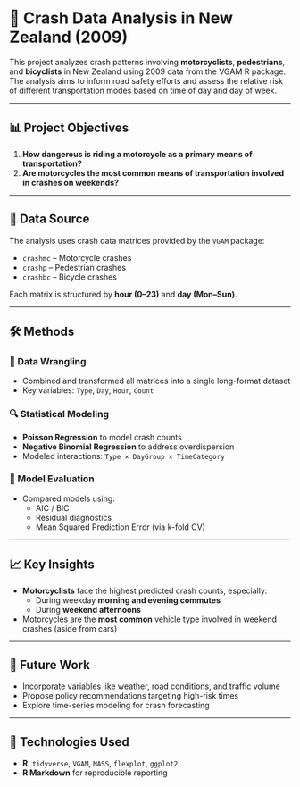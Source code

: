# 🚦 Crash Data Analysis in New Zealand (2009)

This project analyzes crash patterns involving **motorcyclists**, **pedestrians**, and **bicyclists** in New Zealand using 2009 data from the VGAM R package. The analysis aims to inform road safety efforts and assess the relative risk of different transportation modes based on time of day and day of week.

---

## 📊 Project Objectives

1. **How dangerous is riding a motorcycle as a primary means of transportation?**
2. **Are motorcycles the most common means of transportation involved in crashes on weekends?**

---

## 📁 Data Source

The analysis uses crash data matrices provided by the `VGAM` package:

- `crashmc` – Motorcycle crashes  
- `crashp` – Pedestrian crashes  
- `crashbc` – Bicycle crashes

Each matrix is structured by **hour (0–23)** and **day (Mon–Sun)**.

---

## 🛠️ Methods

### 📌 Data Wrangling

- Combined and transformed all matrices into a single long-format dataset
- Key variables: `Type`, `Day`, `Hour`, `Count`

### 🔍 Statistical Modeling

- **Poisson Regression** to model crash counts
- **Negative Binomial Regression** to address overdispersion
- Modeled interactions: `Type × DayGroup × TimeCategory`

### 🧪 Model Evaluation

- Compared models using:
  - AIC / BIC
  - Residual diagnostics
  - Mean Squared Prediction Error (via k-fold CV)

---

## 📈 Key Insights

- **Motorcyclists** face the highest predicted crash counts, especially:
  - During weekday **morning and evening commutes**
  - During **weekend afternoons**
- Motorcycles are the **most common** vehicle type involved in weekend crashes (aside from cars)

---

## 🔮 Future Work

- Incorporate variables like weather, road conditions, and traffic volume
- Propose policy recommendations targeting high-risk times
- Explore time-series modeling for crash forecasting

---

## 🧾 Technologies Used

- **R**: `tidyverse`, `VGAM`, `MASS`, `flexplot`, `ggplot2`
- **R Markdown** for reproducible reporting

